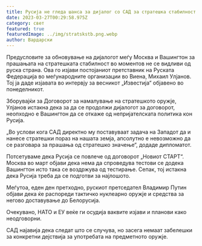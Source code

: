 ```yaml
---
title: Русија не гледа шанса за дијалог со САД за стратешка стабилност
date: 2023-03-27T00:29:58.975Z
category: свет
featured: true
featuredImage: ../img/stratskstb.png.webp
author: Вардарски
---
```


Предусловите за обновување на дијалогот меѓу Москва и Вашингтон за прашањата на стратешката стабилност во моментов не се видливи од руска страна. Ова го изјави постојаниот претставник на Руската Федерација во меѓународните организации во Виена, Михаил Улјанов. Тој ја даде изјавата во интервју за весникот „Известија“ објавено во понеделникот.

Зборувајќи за Договорот за намалување на стратешкото оружје, Улјанов истакна дека за да се продолжи дијалогот за договорот, неопходно е Вашингтон да се откаже од непријателската политика кон Русија.

„Во услови кога САД директно му поставуваат задача на Западот да и нанесе стратешки пораз на нашата земја, апсолутно е невозможно да се разговара за прашања од стратешко значење“, додаде дипломатот.

Потсетуваме дека Русија се повлече од договорот „Новиот СТАРТ“. Москва во март објави дека нема да спроведува тестови се додека Вашингтон исто така се воздржува од тестирање. Сепак, тој истакна дека Русија треба да се подготви за најлошото.

Меѓутоа, еден ден претходно, рускиот претседател Владимир Путин објави дека ќе распореди тактичко нуклеарно оружје и средства за негово доставување до Белорусија.

Очекувано, НАТО и ЕУ веќе ги осудија ваквите изјави и планови како неодговорни.

САД најавија дека следат што се случува, но засега немаат забелешки за конкретни дејствија за употребата на предметното оружје.
